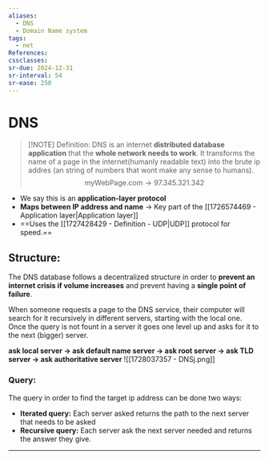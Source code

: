 ```yaml
---
aliases:
  - DNS
  - Domain Name system
tags:
  - net
References: 
cssclasses: 
sr-due: 2024-12-31
sr-interval: 54
sr-ease: 250
---
```

# DNS

> [!NOTE] Definition: 
> DNS is an internet **distributed database application** that the **whole network needs to work**.
>  It transforms the name of a page in the internet(humanly readable text)  into the brute ip addres (an string of numbers that wont make any sense to humans). 
>  $$
>   \text{myWebPage.com} \rightarrow 97.345.321.342
>   $$

+ We say this is an **application-layer protocol** 
+ **Maps between IP address and name** → Key part of the [[1726574469 - Application layer|Application layer]]
+ ==Uses the [[1727428429 - Definition - UDP|UDP]] protocol for speed.== 
## Structure: 
The DNS database follows a decentralized structure in order to **prevent an internet crisis if volume increases** and prevent having a **single point of failure**.

When someone requests a page to the DNS service, their computer will search for it recursively in different servers, starting with the local one. Once the query is not fount in a server it goes one level up and asks for it to the next (bigger) server. 

**ask local server → ask default name server → ask root server → ask TLD server → ask authoritative server**
![[1728037357 - DNSj.png]]

### Query: 
The query in order to find the target ip address can be done two ways: 
+ **Iterated query:** Each server asked returns the path to the next server that needs to be asked
+ **Recursive query:** Each server ask the next server needed and returns the answer they give.

***
